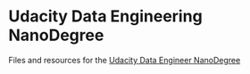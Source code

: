 # Udacity Data Engineering NanoDegree

Files and resources for the [Udacity Data Engineer NanoDegree](https://www.udacity.com/course/data-engineer-nanodegree--nd027) &nbsp; 



